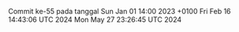Commit ke-55 pada tanggal Sun Jan 01 14:00 2023 +0100
Fri Feb 16 14:43:06 UTC 2024
Mon May 27 23:26:45 UTC 2024
